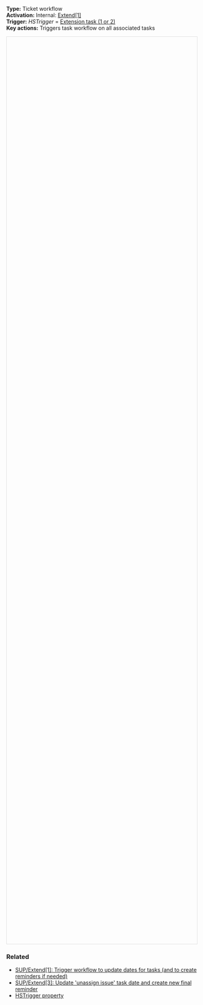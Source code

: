 **Type:** Ticket workflow  
**Activation:** Internal: <u>Extend[1]</u>  
**Trigger:** *HSTrigger* = <u>Extension task (1 or 2)</u>  
**Key actions:** Triggers task workflow on all associated tasks        

<div id="viewer" style="width:100%;height:60vh;border:1px solid #ddd;"></div>
<script src="https://cdn.jsdelivr.net/npm/openseadragon@4.1/build/openseadragon/openseadragon.min.js"></script>
<script>
  document.addEventListener('DOMContentLoaded', function () {
    var basePath = window.location.pathname.replace(/\/workflows\/.*/, '/');
    var imgUrl = basePath + "images/SUP-Extend-2-Trigger-extension-task-date-change-creation.png";
    OpenSeadragon({ id: "viewer", prefixUrl: "https://cdn.jsdelivr.net/npm/openseadragon@4.1/build/openseadragon/images/", tileSources: { type: "image", url: imgUrl, buildPyramid: false }, showNavigator: true, showZoomControl: true, showHomeControl: true, showFullPageControl: false });
  });
</script> 

### Related  
- [SUP/Extend[1]: Trigger workflow to update dates for tasks (and to create reminders if needed)](../workflows/SUP-Extend-1-Trigger-workflow-to-update-dates-for-tasks.md)  
- [SUP/Extend[3]: Update 'unassign issue' task date and create new final reminder](../workflows/SUP-Extend-3-Update-unassign-issue-task-date-and-create-new-final-reminder.md)  
- [HSTrigger property](../articles/Workflow-internal-properties.md#hstrigger)
